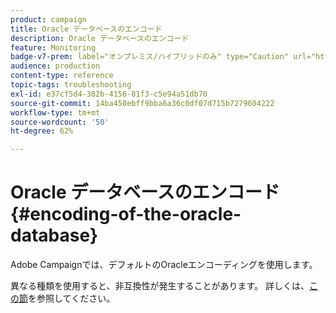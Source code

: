```yaml
---
product: campaign
title: Oracle データベースのエンコード
description: Oracle データベースのエンコード
feature: Monitoring
badge-v7-prem: label="オンプレミス/ハイブリッドのみ" type="Caution" url="https://experienceleague.adobe.com/docs/campaign-classic/using/installing-campaign-classic/architecture-and-hosting-models/hosting-models-lp/hosting-models.html?lang=ja" tooltip="オンプレミスデプロイメントとハイブリッドデプロイメントにのみ適用されます"
audience: production
content-type: reference
topic-tags: troubleshooting
exl-id: e37cf5d4-382b-4156-81f3-c5e94a51db70
source-git-commit: 14ba450ebff9bba6a36c0df07d715b7279604222
workflow-type: tm+mt
source-wordcount: '50'
ht-degree: 62%

---
```


# Oracle データベースのエンコード{#encoding-of-the-oracle-database}



Adobe Campaignでは、デフォルトのOracleエンコーディングを使用します。

異なる種類を使用すると、非互換性が発生することがあります。 詳しくは、[この節](../../installation/using/database.md#oracle)を参照してください。
